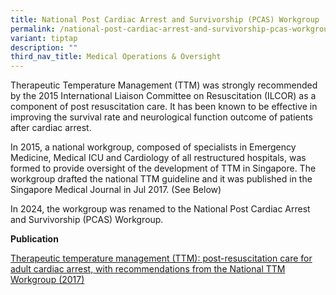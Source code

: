 ```yaml
---
title: National Post Cardiac Arrest and Survivorship (PCAS) Workgroup
permalink: /national-post-cardiac-arrest-and-survivorship-pcas-workgroup/
variant: tiptap
description: ""
third_nav_title: Medical Operations & Oversight
---
```

<p>Therapeutic Temperature Management (TTM) was strongly recommended by the
2015 International Liaison Committee on Resuscitation (ILCOR) as a component
of post resuscitation care. It has been known to be effective in improving
the survival rate and neurological function outcome of patients after cardiac
arrest.</p>
<p>In 2015, a national workgroup, composed of specialists in Emergency Medicine,
Medical ICU and Cardiology of all restructured hospitals, was formed to
provide oversight of the development of TTM in Singapore. The workgroup
drafted the national TTM guideline and it was published in the Singapore
Medical Journal in Jul 2017. (See Below)</p>
<p>In 2024, the workgroup was renamed to the National Post Cardiac Arrest
and Survivorship (PCAS) Workgroup.</p>
<p></p>
<p><strong>Publication</strong>
</p>
<p><a href="http://upec.rawmix.xyz/wp-content/uploads/2021/08/Annex-A_TTM-Publication_SMJ-2017.pdf" rel="noopener noreferrer nofollow" target="_blank">Therapeutic temperature management (TTM): post-resuscitation care for adult cardiac arrest, with recommendations from the National TTM Workgroup (2017)</a>
</p>